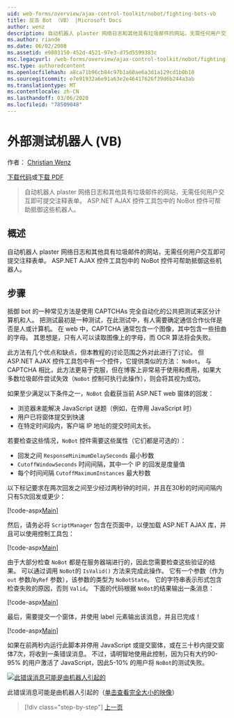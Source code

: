 ```yaml
---
uid: web-forms/overview/ajax-control-toolkit/nobot/fighting-bots-vb
title: 反击 Bot （VB） |Microsoft Docs
author: wenz
description: 自动机器人 plaster 网络日志和其他具有垃圾邮件的网站，无需任何用户交互即可提交注释表单。 ASP.NET 中的 NoBot 控件 。
ms.author: riande
ms.date: 06/02/2008
ms.assetid: e9803150-452d-4521-97e3-d75d5599383c
msc.legacyurl: /web-forms/overview/ajax-control-toolkit/nobot/fighting-bots-vb
msc.type: authoredcontent
ms.openlocfilehash: a8ca71b96cb84c97b1a60ae6a3d1a129cd1b0b10
ms.sourcegitcommit: e7e91932a6e91a63e2e46417626f39d6b244a3ab
ms.translationtype: MT
ms.contentlocale: zh-CN
ms.lasthandoff: 03/06/2020
ms.locfileid: "78509048"
---
```

# <a name="fighting-bots-vb"></a>外部测试机器人 (VB)

作者： [Christian Wenz](https://github.com/wenz)

[下载代码](https://download.microsoft.com/download/9/3/f/93f8daea-bebd-4821-833b-95205389c7d0/NoBot0.vb.zip)或[下载 PDF](https://download.microsoft.com/download/b/6/a/b6ae89ee-df69-4c87-9bfb-ad1eb2b23373/nobot0VB.pdf)

> 自动机器人 plaster 网络日志和其他具有垃圾邮件的网站，无需任何用户交互即可提交注释表单。 ASP.NET AJAX 控件工具包中的 NoBot 控件可帮助抵御这些机器人。

## <a name="overview"></a>概述

自动机器人 plaster 网络日志和其他具有垃圾邮件的网站，无需任何用户交互即可提交注释表单。 ASP.NET AJAX 控件工具包中的 NoBot 控件可帮助抵御这些机器人。

## <a name="steps"></a>步骤

抵御 bot 的一种常见方法是使用 CAPTCHAs 完全自动化的公共把测试来区分计算机和人。 把测试最初是一种测试，在此测试中，有人需要确定通信合作伙伴是否是人或计算机。 在 web 中，CAPTCHA 通常包含一个图像，其中包含一些扭曲的字母。 其思想是，只有人可以读取图像上的字母，而 OCR 算法将会失败。

此方法有几个优点和缺点，但本教程的讨论范围之外对此进行了讨论。 但 ASP.NET AJAX 控件工具包中有一个控件，它提供类似的方法： `NoBot`。 与 CAPTCHA 相比，此方法更易于克服，但在博客上非常易于使用和费用，如果大多数垃圾邮件尝试失效（`NoBot` 控制可执行此操作），则会将其视为成功。

如果至少满足以下条件之一，`NoBot` 会截获当前 ASP.NET web 窗体的回发：

- 浏览器未能解决 JavaScript 谜题（例如，在停用 JavaScript 时）
- 用户已将窗体提交到快速
- 在特定时间段内，客户端 IP 地址的提交时间太长。

若要检查这些情况，`NoBot` 控件需要这些属性（它们都是可选的）：

- 回发之间 `ResponseMinimumDelaySeconds` 最小秒数
- `CutoffWindowSeconds` 时间间隔，其中一个 IP 的回发是度量值
- 每个时间间隔 `CutoffMaximumInstances` 最大秒数

以下标记要求在两次回发之间至少经过两秒钟的时间，并且在30秒的时间间隔内只有5次回发或更少：

[!code-aspx[Main](fighting-bots-vb/samples/sample1.aspx)]

然后，请务必将 `ScriptManager` 包含在页面中，以便加载 ASP.NET AJAX 库，并且可以使用控制工具包：

[!code-aspx[Main](fighting-bots-vb/samples/sample2.aspx)]

由于大部分检查 `NoBot` 都是在服务器端进行的，因此您需要检查这些验证的结果。 可以通过调用 `NoBot`的 `IsValid()` 方法来完成此操作。 它有一个参数（作为 `out` 参数/`ByRef` 参数），该参数的类型为 `NoBotState`。 它的字符串表示形式包含检查失败的原因，否则 `Valid`。 下面的代码根据 `NoBot`的结果输出一条消息：

[!code-aspx[Main](fighting-bots-vb/samples/sample3.aspx)]

最后，需要提交一个窗体，并使用 label 元素输出该消息，并且已完成！

[!code-aspx[Main](fighting-bots-vb/samples/sample4.aspx)]

如果在前两秒内运行此脚本并停用 JavaScript 或提交窗体，或在三十秒内提交窗体7次，将收到一条错误消息。 不过，请明智地使用此控制，因为只有大约90-95% 的用户激活了 JavaScript，因此5-10% 的用户将 `NoBot`的测试失败。

[![此错误消息可能是由机器人引起的](fighting-bots-vb/_static/image2.png)](fighting-bots-vb/_static/image1.png)

此错误消息可能是由机器人引起的（[单击查看完全大小的映像](fighting-bots-vb/_static/image3.png)）

> [!div class="step-by-step"]
> [上一页](fighting-bots-cs.md)
